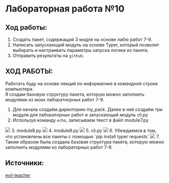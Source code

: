 # Лабораторная работа №10
## Ход работы:
1. Создать пакет, содержащий 3 модля на основе лабю работ 7-9.
2. Написать запускающий модуль на основе Typer, который позволит выбирать и настраивать параметры запуска логики из пакета.
3. Отправить результаты на `github`.

## ХОД РАБОТЫ:

Работать буду на основе лекций по информатике в командной строке компьютера.  
Я создам базовую структуру пакета, которую можно заполнить модулями из моих лаборатнорных работ 7-9.  
1. Для начала создаём директорию my_pack. Далее в ней создаём три модуля для лабораторных работ и запускающий модуль cli.py
2. Используя команду `echo`, записываем текст в файл module7.py
<image src = mod7.png>
3. module8.py
<image src = mod8.png>
4. module9.py
<image src = mod9.png>
5. cli.py
<image src = cli.png>
6. Убеждаемся в том, что установлены все пакеты с помощью `pip install typer requests`
<image src = pip.png>
7. Таким образом была создана базовая структура пакета, которую можно заполнить модулями из лабораторных работ 7-9.

## Источники:
[evil-teacher](https://evil-teacher.on-fleek.app/prog_pm/term1/lab09/)  
